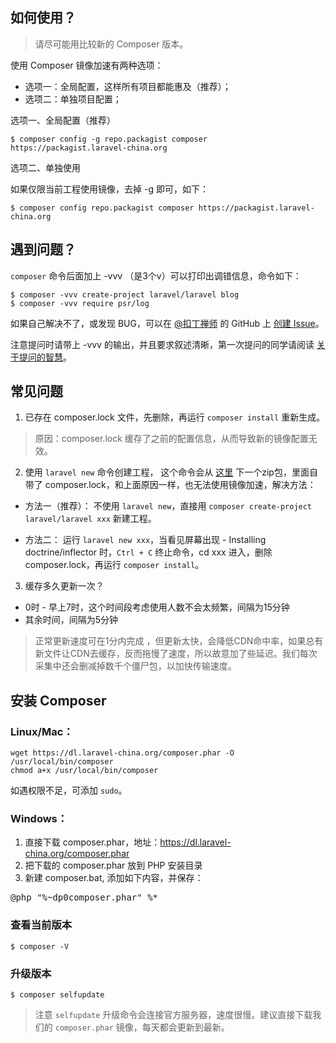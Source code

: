 ## 如何使用？

> 请尽可能用比较新的 Composer 版本。

使用 Composer 镜像加速有两种选项：

- 选项一：全局配置，这样所有项目都能惠及（推荐）；
- 选项二：单独项目配置；

选项一、全局配置（推荐）

```shell
$ composer config -g repo.packagist composer https://packagist.laravel-china.org
```

选项二、单独使用

如果仅限当前工程使用镜像，去掉 -g 即可，如下：    

```shell  
$ composer config repo.packagist composer https://packagist.laravel-china.org
```

## 遇到问题？

`composer` 命令后面加上 -vvv （是3个v）可以打印出调错信息，命令如下：

```shell
$ composer -vvv create-project laravel/laravel blog
$ composer -vvv require psr/log
```
   
如果自己解决不了，或发现 BUG，可以在 [@扣丁禅师](https://laravel-china.org/users/12063) 的 GitHub 上 [创建 Issue](https://github.com/zencodex/composer/issues/new)。

注意提问时请带上 -vvv 的输出，并且要求叙述清晰，第一次提问的同学请阅读 [关于提问的智慧](https://laravel-china.org/topics/2396/wisdom-of-asking-questions-chinese-version)。

## 常见问题

1. 已存在 composer.lock 文件，先删除，再运行 `composer install` 重新生成。
> 原因：composer.lock 缓存了之前的配置信息，从而导致新的镜像配置无效。

2. 使用 `laravel new` 命令创建工程， 这个命令会从 [这里](http://cabinet.laravel.com/latest.zip) 下一个zip包，里面自带了 composer.lock，和上面原因一样，也无法使用镜像加速，解决方法：

- 方法一（推荐）：
不使用 `laravel new`，直接用 `composer create-project laravel/laravel xxx` 新建工程。

- 方法二：
运行 `laravel new xxx`，当看见屏幕出现 - Installing doctrine/inflector 时，`Ctrl + C` 终止命令，cd xxx 进入，删除 composer.lock，再运行 `composer install`。

3. 缓存多久更新一次？

- 0时 - 早上7时，这个时间段考虑使用人数不会太频繁，间隔为15分钟
- 其余时间，间隔为5分钟

> 正常更新速度可在1分内完成 ，但更新太快，会降低CDN命中率，如果总有新文件让CDN去缓存，反而拖慢了速度，所以故意加了些延迟。我们每次采集中还会删减掉数千个僵尸包，以加快传输速度。

## 安装 Composer

### Linux/Mac：

    wget https://dl.laravel-china.org/composer.phar -O /usr/local/bin/composer
	chmod a+x /usr/local/bin/composer
 
 如遇权限不足，可添加 `sudo`。
 
###  Windows：

1. 直接下载 composer.phar，地址：https://dl.laravel-china.org/composer.phar
2. 把下载的 composer.phar 放到 PHP 安装目录
3. 新建 composer.bat, 添加如下内容，并保存：  

<pre>@php "%~dp0composer.phar" %*</pre>

### 查看当前版本

```shell
$ composer -V
```

### 升级版本

```shell
$ composer selfupdate
```

> 注意 `selfupdate` 升级命令会连接官方服务器，速度很慢。建议直接下载我们的 `composer.phar` 镜像，每天都会更新到最新。

